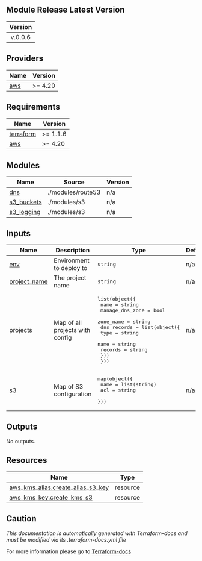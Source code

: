 <!-- BEGIN_TF_DOCS -->
## Module Release Latest Version
| Version |
|:-------:|
| v.0.0.6  |


## Providers

| Name | Version |
|------|---------|
| <a name="provider_aws"></a> [aws](#provider\_aws) | >= 4.20 |
## Requirements

| Name | Version |
|------|---------|
| <a name="requirement_terraform"></a> [terraform](#requirement\_terraform) | >= 1.1.6 |
| <a name="requirement_aws"></a> [aws](#requirement\_aws) | >= 4.20 |
## Modules

| Name | Source | Version |
|------|--------|---------|
| <a name="module_dns"></a> [dns](#module\_dns) | ./modules/route53 | n/a |
| <a name="module_s3_buckets"></a> [s3\_buckets](#module\_s3\_buckets) | ./modules/s3 | n/a |
| <a name="module_s3_logging"></a> [s3\_logging](#module\_s3\_logging) | ./modules/s3 | n/a |
## Inputs

| Name | Description | Type | Default | Required |
|------|-------------|------|---------|:--------:|
| <a name="input_env"></a> [env](#input\_env) | Environment to deploy to | `string` | n/a | yes |
| <a name="input_project_name"></a> [project\_name](#input\_project\_name) | The project name | `string` | n/a | yes |
| <a name="input_projects"></a> [projects](#input\_projects) | Map of all projects with config | <pre>list(object({<br>    name            = string<br>    manage_dns_zone = bool<br>    zone_name       = string<br>    dns_records = list(object({<br>      type    = string<br>      name    = string<br>      records = string<br>    }))<br>  }))</pre> | n/a | yes |
| <a name="input_s3"></a> [s3](#input\_s3) | Map of S3 configuration | <pre>map(object({<br>    name = list(string)<br>    acl  = string<br>  }))</pre> | n/a | yes |
## Outputs

No outputs.
## Resources

| Name | Type |
|------|------|
| [aws_kms_alias.create_alias_s3_key](https://registry.terraform.io/providers/hashicorp/aws/latest/docs/resources/kms_alias) | resource |
| [aws_kms_key.create_kms_s3](https://registry.terraform.io/providers/hashicorp/aws/latest/docs/resources/kms_key) | resource |

## Caution

*This documentation is automatically generated with Terraform-docs and must be modified via its .terraform-docs.yml file*

For more information please go to [Terraform-docs](https://terraform-docs.io)
<!-- END_TF_DOCS -->